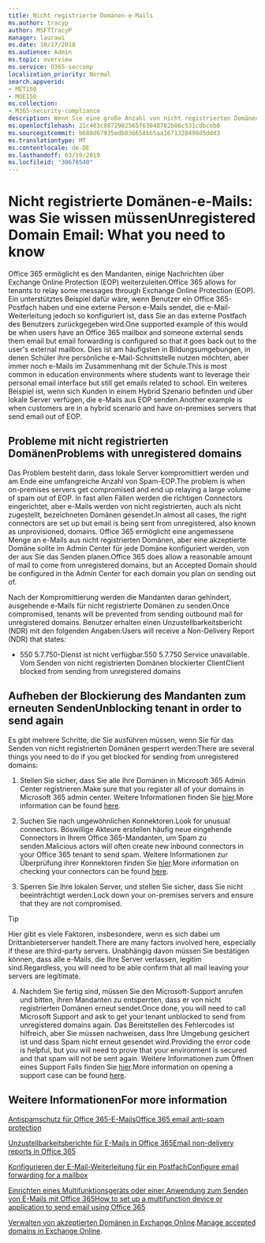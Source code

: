 ```yaml
---
title: Nicht registrierte Domänen-e-Mails
ms.author: tracyp
author: MSFTTracyP
manager: laurawi
ms.date: 10/17/2018
ms.audience: Admin
ms.topic: overview
ms.service: O365-seccomp
localization_priority: Normal
search.appverid:
- MET150
- MOE150
ms.collection:
- M365-security-compliance
description: Wenn Sie eine große Anzahl von nicht registrierten Domänen-e-Mails senden, besteht das Risiko, dass Ihre e-Mails blockiert werden. Lesen Sie diesen Artikel, um mehr zu erfahren.
ms.openlocfilehash: 21c403c8072902565f63048782b06c531cdbceb0
ms.sourcegitcommit: b688d67935edb036658bb5aa1671328498d5ddd3
ms.translationtype: MT
ms.contentlocale: de-DE
ms.lasthandoff: 03/19/2019
ms.locfileid: "30670540"
---
```

# <a name="unregistered-domain-email-what-you-need-to-know"></a><span data-ttu-id="3a35d-104">Nicht registrierte Domänen-e-Mails: was Sie wissen müssen</span><span class="sxs-lookup"><span data-stu-id="3a35d-104">Unregistered Domain Email: What you need to know</span></span>

<span data-ttu-id="3a35d-105">Office 365 ermöglicht es den Mandanten, einige Nachrichten über Exchange Online Protection (EOP) weiterzuleiten.</span><span class="sxs-lookup"><span data-stu-id="3a35d-105">Office 365 allows for tenants to relay some messages through Exchange Online Protection (EOP).</span></span> <span data-ttu-id="3a35d-106">Ein unterstütztes Beispiel dafür wäre, wenn Benutzer ein Office 365-Postfach haben und eine externe Person e-Mails sendet, die e-Mail-Weiterleitung jedoch so konfiguriert ist, dass Sie an das externe Postfach des Benutzers zurückgegeben wird.</span><span class="sxs-lookup"><span data-stu-id="3a35d-106">One supported example of this would be when users have an Office 365 mailbox and someone external sends them email but email forwarding is configured so that it goes back out to the user's external mailbox.</span></span> <span data-ttu-id="3a35d-107">Dies ist am häufigsten in Bildungsumgebungen, in denen Schüler ihre persönliche e-Mail-Schnittstelle nutzen möchten, aber immer noch e-Mails im Zusammenhang mit der Schule.</span><span class="sxs-lookup"><span data-stu-id="3a35d-107">This is most common in education environments where students want to leverage their personal email interface but still get emails related to school.</span></span> <span data-ttu-id="3a35d-108">Ein weiteres Beispiel ist, wenn sich Kunden in einem Hybrid Szenario befinden und über lokale Server verfügen, die e-Mails aus EOP senden.</span><span class="sxs-lookup"><span data-stu-id="3a35d-108">Another example is when customers are in a hybrid scenario and have on-premises servers that send email out of EOP.</span></span>

## <a name="problems-with-unregistered-domains"></a><span data-ttu-id="3a35d-109">Probleme mit nicht registrierten Domänen</span><span class="sxs-lookup"><span data-stu-id="3a35d-109">Problems with unregistered domains</span></span>

<span data-ttu-id="3a35d-110">Das Problem besteht darin, dass lokale Server kompromittiert werden und am Ende eine umfangreiche Anzahl von Spam-EOP.</span><span class="sxs-lookup"><span data-stu-id="3a35d-110">The problem is when on-premises servers get compromised and end up relaying a large volume of spam out of EOP.</span></span> <span data-ttu-id="3a35d-111">In fast allen Fällen werden die richtigen Connectors eingerichtet, aber e-Mails werden von nicht registrierten, auch als nicht zugestellt, bezeichneten Domänen gesendet.</span><span class="sxs-lookup"><span data-stu-id="3a35d-111">In almost all cases, the right connectors are set up but email is being sent from unregistered, also known as unprovisioned, domains.</span></span> <span data-ttu-id="3a35d-112">Office 365 ermöglicht eine angemessene Menge an e-Mails aus nicht registrierten Domänen, aber eine akzeptierte Domäne sollte im Admin Center für jede Domäne konfiguriert werden, von der aus Sie das Senden planen.</span><span class="sxs-lookup"><span data-stu-id="3a35d-112">Office 365 does allow a reasonable amount of mail to come from unregistered domains, but an Accepted Domain should be configured in the Admin Center for each domain you plan on sending out of.</span></span>

<span data-ttu-id="3a35d-113">Nach der Kompromittierung werden die Mandanten daran gehindert, ausgehende e-Mails für nicht registrierte Domänen zu senden.</span><span class="sxs-lookup"><span data-stu-id="3a35d-113">Once compromised, tenants will be prevented from sending outbound mail for unregistered domains.</span></span> <span data-ttu-id="3a35d-114">Benutzer erhalten einen Unzustellbarkeitsbericht (NDR) mit den folgenden Angaben:</span><span class="sxs-lookup"><span data-stu-id="3a35d-114">Users will receive a Non-Delivery Report (NDR) that states:</span></span>

- <span data-ttu-id="3a35d-115">550 5.7.750-Dienst ist nicht verfügbar.</span><span class="sxs-lookup"><span data-stu-id="3a35d-115">550 5.7.750 Service unavailable.</span></span> <span data-ttu-id="3a35d-116">Vom Senden von nicht registrierten Domänen blockierter Client</span><span class="sxs-lookup"><span data-stu-id="3a35d-116">Client blocked from sending from unregistered domains</span></span>

## <a name="unblocking-tenant-in-order-to-send-again"></a><span data-ttu-id="3a35d-117">Aufheben der Blockierung des Mandanten zum erneuten Senden</span><span class="sxs-lookup"><span data-stu-id="3a35d-117">Unblocking tenant in order to send again</span></span>

<span data-ttu-id="3a35d-118">Es gibt mehrere Schritte, die Sie ausführen müssen, wenn Sie für das Senden von nicht registrierten Domänen gesperrt werden:</span><span class="sxs-lookup"><span data-stu-id="3a35d-118">There are several things you need to do if you get blocked for sending from unregistered domains:</span></span>

1. <span data-ttu-id="3a35d-119">Stellen Sie sicher, dass Sie alle Ihre Domänen in Microsoft 365 Admin Center registrieren.</span><span class="sxs-lookup"><span data-stu-id="3a35d-119">Make sure that you register all of your domains in Microsoft 365 admin center.</span></span> <span data-ttu-id="3a35d-120">Weitere Informationen finden Sie [hier](https://docs.microsoft.com/en-us/exchange/mail-flow-best-practices/manage-accepted-domains/manage-accepted-domains).</span><span class="sxs-lookup"><span data-stu-id="3a35d-120">More information can be found [here](https://docs.microsoft.com/en-us/exchange/mail-flow-best-practices/manage-accepted-domains/manage-accepted-domains).</span></span>

2. <span data-ttu-id="3a35d-121">Suchen Sie nach ungewöhnlichen Konnektoren.</span><span class="sxs-lookup"><span data-stu-id="3a35d-121">Look for unusual connectors.</span></span> <span data-ttu-id="3a35d-122">Böswillige Akteure erstellen häufig neue eingehende Connectors in Ihrem Office 365-Mandanten, um Spam zu senden.</span><span class="sxs-lookup"><span data-stu-id="3a35d-122">Malicious actors will often create new inbound connectors in your Office 365 tenant to send spam.</span></span> <span data-ttu-id="3a35d-123">Weitere Informationen zur Überprüfung ihrer Konnektoren finden Sie [hier](https://docs.microsoft.com/en-us/powershell/module/exchange/mail-flow/get-inboundconnector?view=exchange-ps).</span><span class="sxs-lookup"><span data-stu-id="3a35d-123">More information on checking your connectors can be found [here](https://docs.microsoft.com/en-us/powershell/module/exchange/mail-flow/get-inboundconnector?view=exchange-ps).</span></span> 

3. <span data-ttu-id="3a35d-124">Sperren Sie Ihre lokalen Server, und stellen Sie sicher, dass Sie nicht beeinträchtigt werden.</span><span class="sxs-lookup"><span data-stu-id="3a35d-124">Lock down your on-premises servers and ensure that they are not compromised.</span></span>

> [!TIP]
> <span data-ttu-id="3a35d-125">Hier gibt es viele Faktoren, insbesondere, wenn es sich dabei um Drittanbieterserver handelt.</span><span class="sxs-lookup"><span data-stu-id="3a35d-125">There are many factors involved here, especially if these are third-party servers.</span></span> <span data-ttu-id="3a35d-126">Unabhängig davon müssen Sie bestätigen können, dass alle e-Mails, die Ihre Server verlassen, legitim sind.</span><span class="sxs-lookup"><span data-stu-id="3a35d-126">Regardless, you will need to be able confirm that  all mail leaving your servers are legitimate.</span></span>

4. <span data-ttu-id="3a35d-127">Nachdem Sie fertig sind, müssen Sie den Microsoft-Support anrufen und bitten, ihren Mandanten zu entsperrten, dass er von nicht registrierten Domänen erneut sendet.</span><span class="sxs-lookup"><span data-stu-id="3a35d-127">Once done, you will need to call Microsoft Support and ask to get your tenant unblocked to send from unregistered domains again.</span></span>  <span data-ttu-id="3a35d-128">Das Bereitstellen des Fehlercodes ist hilfreich, aber Sie müssen nachweisen, dass Ihre Umgebung gesichert ist und dass Spam nicht erneut gesendet wird.</span><span class="sxs-lookup"><span data-stu-id="3a35d-128">Providing the error code is helpful, but you will need to prove that your environment is secured and that spam will not be sent again.</span></span> <span data-ttu-id="3a35d-129">Weitere Informationen zum Öffnen eines Support Falls finden Sie [hier](https://support.office.com/en-us/article/Contact-support-for-business-products-Admin-Help-32a17ca7-6fa0-4870-8a8d-e25ba4ccfd4b#ID0EAADAAA=online).</span><span class="sxs-lookup"><span data-stu-id="3a35d-129">More information on opening a support case can be found [here](https://support.office.com/en-us/article/Contact-support-for-business-products-Admin-Help-32a17ca7-6fa0-4870-8a8d-e25ba4ccfd4b#ID0EAADAAA=online).</span></span>
  
## <a name="for-more-information"></a><span data-ttu-id="3a35d-130">Weitere Informationen</span><span class="sxs-lookup"><span data-stu-id="3a35d-130">For more information</span></span>

[<span data-ttu-id="3a35d-131">Antispamschutz für Office 365-E-Mails</span><span class="sxs-lookup"><span data-stu-id="3a35d-131">Office 365 email anti-spam protection</span></span>](anti-spam-protection.md)

[<span data-ttu-id="3a35d-132">Unzustellbarkeitsberichte für E-Mails in Office 365</span><span class="sxs-lookup"><span data-stu-id="3a35d-132">Email non-delivery reports in Office 365</span></span>](https://support.office.com/article/email-non-delivery-reports-in-office-365-51daa6b9-2e35-49c4-a0c9-df85bf8533c3)

[<span data-ttu-id="3a35d-133">Konfigurieren der E-Mail-Weiterleitung für ein Postfach</span><span class="sxs-lookup"><span data-stu-id="3a35d-133">Configure email forwarding for a mailbox</span></span>](https://docs.microsoft.com/en-us/exchange/recipients-in-exchange-online/manage-user-mailboxes/configure-email-forwarding)

[<span data-ttu-id="3a35d-134">Einrichten eines Multifunktionsgeräts oder einer Anwendung zum Senden von E-Mails mit Office 365</span><span class="sxs-lookup"><span data-stu-id="3a35d-134">How to set up a multifunction device or application to send email using Office 365</span></span>](https://support.office.com/en-us/article/How-to-set-up-a-multifunction-device-or-application-to-send-email-using-Office-365-69f58e99-c550-4274-ad18-c805d654b4c4)

<span data-ttu-id="3a35d-135">[Verwalten von akzeptierten Domänen in Exchange Online](https://docs.microsoft.com/en-us/exchange/mail-flow-best-practices/manage-accepted-domains/manage-accepted-domains).</span><span class="sxs-lookup"><span data-stu-id="3a35d-135">[Manage accepted domains in Exchange Online](https://docs.microsoft.com/en-us/exchange/mail-flow-best-practices/manage-accepted-domains/manage-accepted-domains).</span></span>
